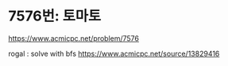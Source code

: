 # 7576번: 토마토
https://www.acmicpc.net/problem/7576

rogal : solve with bfs https://www.acmicpc.net/source/13829416

